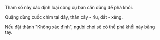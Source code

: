 Tham số này xác định loại công cụ bạn cần dùng để phá khối.

Quặng dùng cuốc chim tại đây, thân cây - rìu, đất - xẻng.

Nếu đặt thành "Không xác định", người chơi sẽ có thể phá khối này bằng tay.
